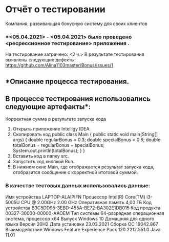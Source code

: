 # Отчёт о тестировании <Precision>
Компания, развивающая бонусную систему для своих клиентов
### *<05.04.2021> - <05.04.2021> было проведено <ресрессионное тестирование> приложения <Precision>.
На тестирование затрачено: <2 ч.>
В результате тестирования выявлены следующие дефекты:
https://github.com/Alina1103master/Bonus/issues/1
## *Описание процесса тестирования.
## В процессе тестирования использовались следующие артефакты*:
Корректная сумма в результате запуска кода
1. Открыть приложение Intelligy IDEA.
2. Скопировать код
public class Main {
public static void main(String[] args) {
double regularBonus = 0.3;
double specialBonus = 0.6;
double totalBonus = regularBonus + specialBonus;
System.out.println(totalBonus);
}
}
3. Вставить код в папку src.
4. Запустить код кнопкой Run.
5. В нижнем окне Main, где отображается результат запуска кода, отобразится сообщение с корректной итоговой суммой.
### В качестве тестовых данных использовались данные:
Имя устройства LAPTOP-ALAIPIFN Процессор Intel(R) Core(TM) i3-5005U CPU @ 2.00GHz 2.00 GHz Оперативная память 4,00 ГБ 
Код устройства B3C5DD95-3EBD-455A-BE72-BA302E1DB015 
Код продукта 00327-30000-00000-AAOEM 
Тип системы 64-разрядная операционная система, процессор x64 
Выпуск Windows 10 Домашняя для одного языка Версия 20H2 Дата установки ‎23.‎03.‎2021 
Сборка ОС 19042.867 Взаимодействие Windows Feature Experience Pack 120.2212.551.0 
Java 11.01
